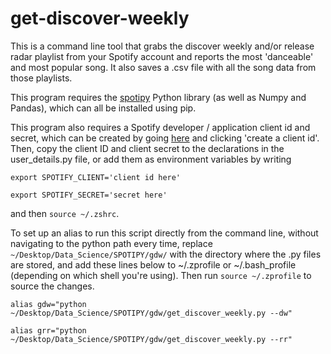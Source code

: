 # get-discover-weekly
This is a command line tool that grabs the discover weekly and/or release radar playlist from your Spotify account and reports the most 'danceable' and most popular song. It also saves a .csv file with all the song data from those playlists. 

This program requires the [spotipy](https://spotipy.readthedocs.io/) Python library (as well as Numpy and Pandas), which can all be installed using pip. 

This program also requires a Spotify developer / application client id and secret, which can be created by going [here](https://developer.spotify.com/dashboard/applications) and clicking 'create a client id'. Then, copy the client ID and client secret to the declarations in the user_details.py file, or add them as environment variables by writing 

`export SPOTIFY_CLIENT='client id here'`

`export SPOTIFY_SECRET='secret here'` 

and then `source ~/.zshrc`. 

To set up an alias to run this script directly from the command line, without navigating to the python path every time, replace `~/Desktop/Data_Science/SPOTIPY/gdw/` with the directory where the .py files are stored, and add these lines below to ~/.zprofile or ~/.bash_profile (depending on which shell you're using). Then run `source ~/.zprofile` to source the changes.

`alias gdw="python ~/Desktop/Data_Science/SPOTIPY/gdw/get_discover_weekly.py --dw"`

`alias grr="python ~/Desktop/Data_Science/SPOTIPY/gdw/get_discover_weekly.py --rr"`

